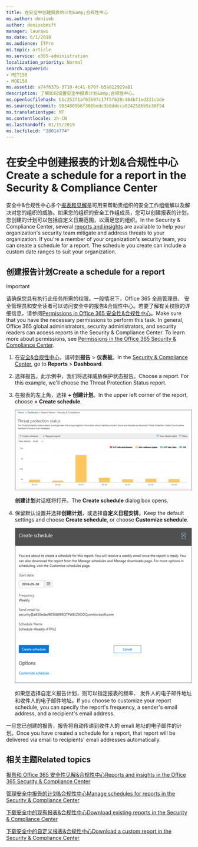 ```yaml
---
title: 在安全中创建报表的计划&amp;合规性中心
ms.author: deniseb
author: denisebmsft
manager: laurawi
ms.date: 6/1/2018
ms.audience: ITPro
ms.topic: article
ms.service: o365-administration
localization_priority: Normal
search.appverid:
- MET150
- MOE150
ms.assetid: a74f637b-3710-4c41-b70f-b5a812929a81
description: 了解如何设置安全中报表计划&amp;合规性中心。
ms.openlocfilehash: b1c253f1af6369fc17f5f620c464bf1ed231cbde
ms.sourcegitcommit: 9034809b6f308bedc3b8ddcca8242586b5c30f94
ms.translationtype: MT
ms.contentlocale: zh-CN
ms.lasthandoff: 01/15/2019
ms.locfileid: "28014774"
---
```

# <a name="create-a-schedule-for-a-report-in-the-security-amp-compliance-center"></a><span data-ttu-id="e3cdb-103">在安全中创建报表的计划&amp;合规性中心</span><span class="sxs-lookup"><span data-stu-id="e3cdb-103">Create a schedule for a report in the Security &amp; Compliance Center</span></span>

<span data-ttu-id="e3cdb-p101">安全中&amp;合规性中心多个[报表和见解](reports-and-insights-in-security-and-compliance.md)是可用来帮助贵组织的安全工作组缓解以及解决对您的组织的威胁。如果您的组织的安全工作组成员，您可以创建报表的计划。您创建的计划可以包括自定义日期范围，以满足您的组织。</span><span class="sxs-lookup"><span data-stu-id="e3cdb-p101">In the Security &amp; Compliance Center, several [reports and insights](reports-and-insights-in-security-and-compliance.md) are available to help your organization's security team mitigate and address threats to your organization. If you're a member of your organization's security team, you can create a schedule for a report. The schedule you create can include a custom date ranges to suit your organization.</span></span> 
  
## <a name="create-a-schedule-for-a-report"></a><span data-ttu-id="e3cdb-107">创建报告计划</span><span class="sxs-lookup"><span data-stu-id="e3cdb-107">Create a schedule for a report</span></span>

> [!IMPORTANT]
> <span data-ttu-id="e3cdb-p102">请确保您具有执行此任务所需的权限。一般情况下，Office 365 全局管理员、 安全管理员和安全读者可以访问安全中的报告&amp;合规性中心。若要了解有关权限的详细信息，请参阅[Permissions in Office 365 安全性&amp;合规性中心](permissions-in-the-security-and-compliance-center.md)。</span><span class="sxs-lookup"><span data-stu-id="e3cdb-p102">Make sure that you have the necessary permissions to perform this task. In general, Office 365 global administrators, security administrators, and security readers can access reports in the Security &amp; Compliance Center. To learn more about permissions, see [Permissions in the Office 365 Security &amp; Compliance Center](permissions-in-the-security-and-compliance-center.md).</span></span>
  
1. <span data-ttu-id="e3cdb-111">在[安全&amp;合规性中心](https://protection.office.com)，请转到**报告** \> **仪表板**。</span><span class="sxs-lookup"><span data-stu-id="e3cdb-111">In the [Security &amp; Compliance Center](https://protection.office.com), go to **Reports** \> **Dashboard**.</span></span>
    
2. <span data-ttu-id="e3cdb-p103">选择报告。此示例中，我们将选择威胁保护状态报告。</span><span class="sxs-lookup"><span data-stu-id="e3cdb-p103">Choose a report. For this example, we'll choose the Threat Protection Status report.</span></span>
    
3. <span data-ttu-id="e3cdb-114">在报表的左上角，选择 **+ 创建计划**。</span><span class="sxs-lookup"><span data-stu-id="e3cdb-114">In the upper left corner of the report, choose **+ Create schedule**.</span></span>
    
    ![您可以在安全创建报告的计划&amp;合规性中心](media/2311327c-14f6-4a17-b604-0c9ff2d485d1.png)
  
    <span data-ttu-id="e3cdb-116">**创建计划**对话框将打开。</span><span class="sxs-lookup"><span data-stu-id="e3cdb-116">The **Create schedule** dialog box opens.</span></span> 
    
4. <span data-ttu-id="e3cdb-117">保留默认设置并选择**创建计划**，或选择**自定义日程安排**。</span><span class="sxs-lookup"><span data-stu-id="e3cdb-117">Keep the default settings and choose **Create schedule**, or choose **Customize schedule**.</span></span>
    
    ![您可以使用默认设置或自定义报告的计划](media/04fac327-8f73-4711-8319-58c11880fd96.png)
  
    <span data-ttu-id="e3cdb-119">如果您选择自定义报告计划，则可以指定报表的频率、 发件人的电子邮件地址和收件人的电子邮件地址。</span><span class="sxs-lookup"><span data-stu-id="e3cdb-119">If you choose to customize your report schedule, you can specify the report's frequency, a sender's email address, and a recipient's email address.</span></span> 
    
<span data-ttu-id="e3cdb-120">一旦您已创建的报告，报告将自动传递到收件人的 emali 地址的电子邮件的计划。</span><span class="sxs-lookup"><span data-stu-id="e3cdb-120">Once you have created a schedule for a report, that report will be delivered via email to recipients' emali addresses automatically.</span></span> 
  
## <a name="related-topics"></a><span data-ttu-id="e3cdb-121">相关主题</span><span class="sxs-lookup"><span data-stu-id="e3cdb-121">Related topics</span></span>

[<span data-ttu-id="e3cdb-122">报告和 Office 365 安全性见解&amp;合规性中心</span><span class="sxs-lookup"><span data-stu-id="e3cdb-122">Reports and insights in the Office 365 Security &amp; Compliance Center</span></span>](reports-and-insights-in-security-and-compliance.md)
  
[<span data-ttu-id="e3cdb-123">管理安全中报告的计划&amp;合规性中心</span><span class="sxs-lookup"><span data-stu-id="e3cdb-123">Manage schedules for reports in the Security &amp; Compliance Center</span></span>](manage-schedules-for-multiple-reports.md)
  
[<span data-ttu-id="e3cdb-124">下载安全中的现有报表&amp;合规性中心</span><span class="sxs-lookup"><span data-stu-id="e3cdb-124">Download existing reports in the Security &amp; Compliance Center</span></span>](download-existing-reports.md)
  
[<span data-ttu-id="e3cdb-125">下载安全中的自定义报表&amp;合规性中心</span><span class="sxs-lookup"><span data-stu-id="e3cdb-125">Download a custom report in the Security &amp; Compliance Center</span></span>](set-up-and-download-a-custom-report.md)
  

